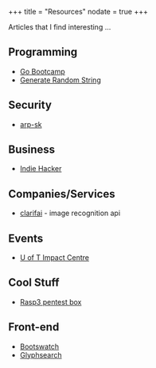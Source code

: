 +++
title = "Resources"
nodate = true
+++

Articles that I find interesting ...

## Programming

* [Go Bootcamp](http://www.golangbootcamp.com/)
* [Generate Random String](http://stackoverflow.com/questions/22892120/how-to-generate-a-random-string-of-a-fixed-length-in-golang#31832326)

## Security

* [arp-sk](http://sid.rstack.org/arp-sk/)

## Business

* [Indie Hacker](https://www.indiehackers.com/businesses)

## Companies/Services

* [clarifai](https://clarifai.com) - image recognition api

## Events 

* [U of T Impact Centre](http://www.impactcentre.ca/e100/)

## Cool Stuff

* [Rasp3 pentest box](http://imgur.com/a/4aAPS)

## Front-end

* [Bootswatch](http://bootswatch.com/)
* [Glyphsearch](http://glyphsearch.com/)
